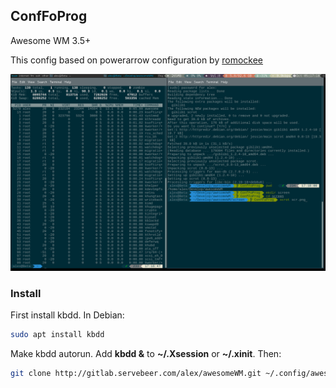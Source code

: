 ## ConfFoProg

Awesome WM 3.5+

This config based on powerarrow configuration by [romockee](https://github.com/esn89/powerarrow-dark)

![Screenshot](/screen/scr.png)

### Install

First install kbdd. In Debian:

``` bash
sudo apt install kbdd 
```

Make kbdd autorun. Add __kbdd &__ to __~/.Xsession__ or __~/.xinit__. Then:

``` bash
git clone http://gitlab.servebeer.com/alex/awesomeWM.git ~/.config/awesome
```

